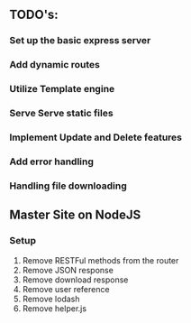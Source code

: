## TODO's:

### Set up the basic express server
### Add dynamic routes
### Utilize Template engine
### Serve Serve static files
### Implement Update and Delete features 
### Add error handling
### Handling file downloading
## Master Site on NodeJS

### Setup
1. Remove RESTFul methods from the router
2. Remove JSON response
3. Remove download response
4. Remove user reference
5. Remove lodash
6. Remove helper.js

